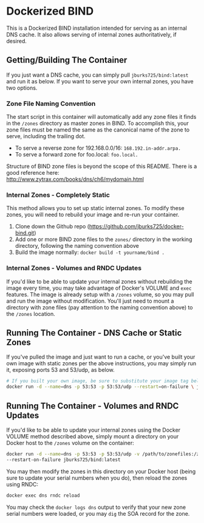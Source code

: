Dockerized BIND
===============
This is a Dockerized BIND installation intended for serving as an internal
DNS cache. It also allows serving of internal zones authoritatively, if desired.

## Getting/Building The Container
If you just want a DNS cache, you can simply pull `jburks725/bind:latest` and
run it as below. If you want to serve your own internal zones, you have two
options.

### Zone File Naming Convention
The start script in this container will automatically add any zone files it
finds in the `/zones` directory as master zones in BIND. To accomplish this,
your zone files must be named the same as the canonical name of the zone to
serve, including the trailing dot.

  * To serve a reverse zone for 192.168.0.0/16: `168.192.in-addr.arpa.`
  * To serve a forward zone for foo.local: `foo.local.`

Structure of BIND zone files is beyond the scope of this README. There is a
good reference here: http://www.zytrax.com/books/dns/ch6/mydomain.html

### Internal Zones - Completely Static
This method allows you to set up static internal zones. To modify these zones,
you will need to rebuild your image and re-run your container.

  1. Clone down the Github repo (https://github.com/jburks725/docker-bind.git)
  2. Add one or more BIND zone files to the `zones/` directory in the working
  directory, following the naming convention above
  3. Build the image normally: `docker build -t yourname/bind .`

### Internal Zones - Volumes and RNDC Updates
If you'd like to be able to update your internal zones without rebuilding the
image every time, you may take advantage of Docker's VOLUME and `exec` features.
The image is already setup with a `/zones` volume, so you may pull and run the
image without modification. You'll just need to mount a directory with zone
files (pay attention to the naming convention above) to the `/zones` location.

## Running The Container - DNS Cache or Static Zones
If you've pulled the image and just want to run a cache, or you've built your
own image with static zones per the above instructions, you may simply run it,
exposing ports 53 and 53/udp, as below.

```bash
# If you built your own image, be sure to substitute your image tag below
docker run -d --name=dns -p 53:53 -p 53:53/udp --restart=on-failure \ jburks725/bind:latest
```

## Running The Container - Volumes and RNDC Updates
If you'd like to be able to update your internal zones using the Docker VOLUME
method described above, simply mount a directory on your Docker host to the
`/zones` volume on the container:

```bash
docker run -d --name=dns -p 53:53 -p 53:53/udp -v /path/to/zonefiles:/zones:ro \
--restart-on-failure jburks725/bind:latest
```

You may then modify the zones in this directory on your Docker host (being sure
to update your serial numbers when you do), then reload the zones using RNDC:

```bash
docker exec dns rndc reload
```

You may check the `docker logs dns` output to verify that your new zone serial
numbers were loaded, or you may `dig` the SOA record for the zone.
